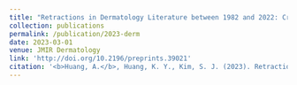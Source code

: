```yaml
---
title: "Retractions in Dermatology Literature between 1982 and 2022: Cross-sectional Study."
collection: publications
permalink: /publication/2023-derm
date: 2023-03-01
venue: JMIR Dermatology
link: 'http://doi.org/10.2196/preprints.39021'
citation: '<b>Huang, A.</b>, Huang, K. Y., Kim, S. J. (2023). Retractions in Dermatology Literature between 1982 and 2022: Cross-sectional Study. <i>JMIR Dermatology.</i> (accepted)' 
---
```


